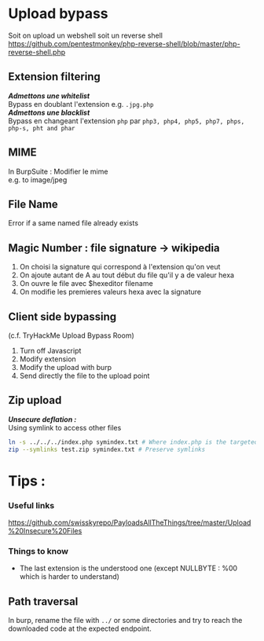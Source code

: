 # Upload bypass

Soit on upload un webshell soit un reverse shell  
https://github.com/pentestmonkey/php-reverse-shell/blob/master/php-reverse-shell.php

## Extension filtering
***Admettons une whitelist***  
Bypass en doublant l'extension e.g. ``.jpg.php``  
***Admettons une blacklist***  
Bypass en changeant l'extension ``php`` par ``php3, php4, php5, php7, phps, php-s, pht and phar``  

## MIME
In BurpSuite : Modifier le mime  
e.g. to image/jpeg

## File Name 
Error if a same named file already exists

## Magic Number : file signature -> wikipedia
1. On choisi la signature qui correspond à l'extension qu'on veut
2. On ajoute autant de A au tout début du file qu'il y a de valeur hexa
3. On ouvre le file avec $hexeditor filename
4. On modifie les premieres valeurs hexa avec la signature



## Client side bypassing
(c.f. TryHackMe Upload Bypass Room)
1. Turn off Javascript
2. Modify extension
3. Modify the upload with burp
4. Send directly the file to the upload point

## Zip upload
***Unsecure deflation :***  
Using symlink to access other files
```bash
ln -s ../../../index.php symindex.txt # Where index.php is the targeted file
zip --symlinks test.zip symindex.txt # Preserve symlinks
```

# Tips :
### Useful links
https://github.com/swisskyrepo/PayloadsAllTheThings/tree/master/Upload%20Insecure%20Files
### Things to know
- The last extension is the understood one (except NULLBYTE : %00 which is harder to understand)

## Path traversal

In burp, rename the file with `../` or some directories and try to reach the downloaded code at the expected endpoint.